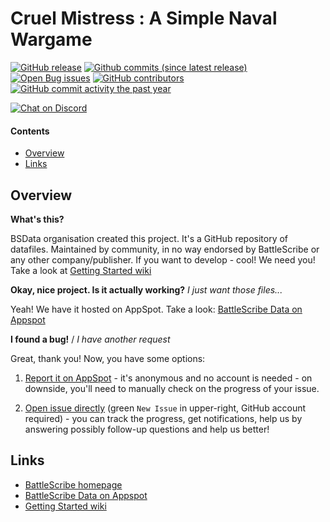 Cruel Mistress : A Simple Naval Wargame
==================

[![GitHub release](https://img.shields.io/github/release/BSData/cruel-mistress.svg?style=flat-square)](https://github.com/BSData/cruel-mistress/releases/latest)
[![Github commits (since latest release)](https://img.shields.io/github/commits-since/BSData/cruel-mistress/latest.svg?style=flat-square)](https://github.com/BSData/cruel-mistress/releases)
[![Open Bug issues](https://img.shields.io/github/issues/BSData/cruel-mistress/bug.svg?style=flat-square&label=bugs)](https://github.com/BSData/cruel-mistress/issues?q=is%3Aissue+is%3Aopen+label%3Abug)
[![GitHub contributors](https://img.shields.io/github/contributors/BSData/cruel-mistress.svg?style=flat-square)](https://github.com/BSData/cruel-mistress/graphs/contributors)
[![GitHub commit activity the past year](https://img.shields.io/github/commit-activity/y/BSData/cruel-mistress.svg?style=flat-square)](https://github.com/BSData/cruel-mistress/pulse/monthly)

[![Chat on Discord](https://img.shields.io/discord/558412685981777922.svg?logo=discord&style=popout-square)](https://discord.gg/KqPVhds)

#### Contents ####

* [Overview][]
* [Links][]

## Overview ##
[Overview]: #overview

__What's this?__

BSData organisation created this project. It's a GitHub repository of datafiles.
Maintained by community, in no way endorsed by BattleScribe or any other company/publisher. If you want
to develop - cool! We need you! Take a look at [Getting Started wiki][]

__Okay, nice project. Is it actually working?__ _I just want those files..._

Yeah! We have it hosted on AppSpot. Take a look: [BattleScribe Data on Appspot][]

__I found a bug!__ / *I have another request*

Great, thank you! Now, you have some options:

1. [Report it on AppSpot][] - it's anonymous and no account is needed - on downside, you'll need to manually check on the progress of your issue.

2. [Open issue directly][] (green `New Issue` in upper-right, GitHub account required) - you can track the progress, get notifications, help us by answering possibly follow-up questions and help us better!

## Links ##
[Links]: #links

* [BattleScribe homepage][]
* [BattleScribe Data on Appspot][]
* [Getting Started wiki][]

[Report it on Appspot]: http://battlescribedata.appspot.com/#/repo/cruel-mistress
[Open Issue directly]: https://github.com/BSData/cruel-mistress/issues
[BattleScribe homepage]: http://www.battlescribe.net/
[BattleScribe Data on Appspot]: http://battlescribedata.appspot.com/#/repos
[Getting Started wiki]: https://github.com/BSData/catalogue-development/wiki/Getting-Started#contributing

